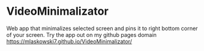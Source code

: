 # VideoMinimalizator
Web app that minimalizes selected screen and pins it to right bottom corner of your screen.
Try the app out on my github pages domain https://mlaskowski7.github.io/VideoMinimalizator/
